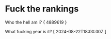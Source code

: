 # Fuck the rankings

Who the hell am I?
{ 4889619 }

What fucking year is it?
[ 2024-08-22T18:00:00Z ]
